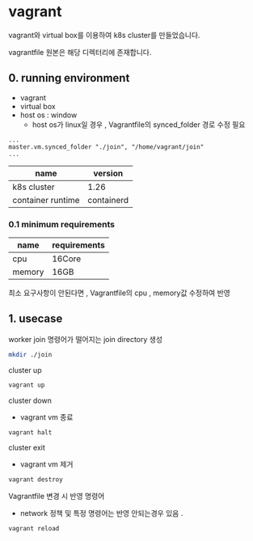 # vagrant
vagrant와 virtual box를 이용하여 k8s cluster를 만들었습니다.

vagrantfile 원본은 해당 디렉터리에 존재합니다.

## 0. running environment
- vagrant 
- virtual box 
- host os : window
    - host os가 linux일 경우 , Vagrantfile의 synced_folder 경로 수정 필요
```Vagrantfile
...
master.vm.synced_folder "./join", "/home/vagrant/join"
...
```

|name | version| 
|--|--|
|k8s cluster |1.26 |
|container runtime |containerd |

### 0.1 minimum requirements
|name |requirements | 
|--|--|
|cpu |16Core |
|memory |16GB |

최소 요구사항이 안된다면 , Vagrantfile의 cpu , memory값 수정하여 반영

## 1. usecase
worker join 명령어가 떨어지는 join directory 생성
```bash
mkdir ./join
```

cluster up
```bash
vagrant up
```

cluster down
- vagrant vm 종료
```bash
vagrant halt
```

cluster exit
- vagrant vm 제거
```bash
vagrant destroy
```

Vagrantfile 변경 시 반영 명령어
- network 정책 및 특정 명령어는 반영 안되는경우 있음 .
```bash
vagrant reload
```

